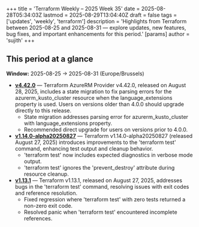 +++
title = 'Terraform Weekly – 2025 Week 35'
date = 2025-08-28T05:34:03Z
lastmod = 2025-08-29T13:04:40Z
draft = false
tags = ['updates', 'weekly', 'terraform']
description = 'Highlights from Terraform between 2025-08-25 and 2025-08-31 — explore updates, new features, bug fixes, and important enhancements for this period.'
[params]
    author = 'sujith'
+++
## This period at a glance

**Window:** 2025-08-25 → 2025-08-31 (Europe/Brussels)

- **[v4.42.0](https://github.com/hashicorp/terraform-provider-azurerm/releases/tag/v4.42.0)** — Terraform AzureRM Provider v4.42.0, released on August 28, 2025, includes a state migration to fix parsing errors for the azurerm_kusto_cluster resource when the language_extensions property is used. Users on versions older than 4.0.0 should upgrade directly to this release.
  - State migration addresses parsing error for azurerm_kusto_cluster with language_extensions property.
  - Recommended direct upgrade for users on versions prior to 4.0.0.
- **[v1.14.0-alpha20250827](https://github.com/hashicorp/terraform/releases/tag/v1.14.0-alpha20250827)** — Terraform v1.14.0-alpha20250827 (released August 27, 2025) introduces improvements to the 'terraform test' command, enhancing test output and cleanup behavior.
  - 'terraform test' now includes expected diagnostics in verbose mode output.
  - 'terraform test' ignores the 'prevent_destroy' attribute during resource cleanup.
- **[v1.13.1](https://github.com/hashicorp/terraform/releases/tag/v1.13.1)** — Terraform v1.13.1, released on August 27, 2025, addresses bugs in the 'terraform test' command, resolving issues with exit codes and reference resolution.
  - Fixed regression where 'terraform test' with zero tests returned a non-zero exit code.
  - Resolved panic when 'terraform test' encountered incomplete references.

